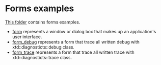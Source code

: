 # Forms examples

[This folder](.) contains forms examples.

* [form](form/README.md) represents a window or dialog box that makes up an application's user interface.
* [form_debug](form_debug/README.md) represents a form that trace all written debug with xtd::diagnosticts::debug class.
* [form_trace](form_debug/README.md) represents a form that trace all written trace with xtd::diagnosticts::trace class.
